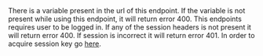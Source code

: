<warning id="urlVariable" title="Url variable">
    There is a variable present in the url of this endpoint. 
    If the variable is not present while using this endpoint, it will return error 400.
</warning>

<warning id="session" title="Session">
    This endpoints requires user to be logged in.
	If any of the session headers is not present it will return error 400.
	If session is incorrect it will return error 401.
	In order to acquire session key go <a href="loginPlayer.md">here</a>.
</warning>
